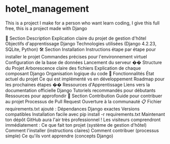 # hotel_management
This is a project I make for a person who want learn coding, I give this full free, this is a project made with Django 

🎯 Section Description
Explication claire du projet de gestion d'hôtel
Objectifs d'apprentissage Django
Technologies utilisées (Django 4.2.23, SQLite, Python)
🛠️ Section Installation
Instructions étape par étape pour installer le projet
Commandes précises pour l'environnement virtuel
Configuration de la base de données
Lancement du serveur
�� Structure du Projet
Arborescence claire des fichiers
Explication de chaque composant Django
Organisation logique du code
🔧 Fonctionnalités
État actuel du projet
Ce qui est implémenté vs en développement
Roadmap pour les prochaines étapes
�� Ressources d'Apprentissage
Liens vers la documentation officielle Django
Tutoriels recommandés pour débutants
Ressources pour approfondir
🤝 Section Contribution
Guide pour contribuer au projet
Processus de Pull Request
Ouverture à la communauté
📋 Fichier requirements.txt ajouté :
Dépendances Django exactes
Versions compatibles
Installation facile avec pip install -r requirements.txt
Maintenant ton dépôt GitHub aura l'air très professionnel ! Les visiteurs comprendront immédiatement :
Ce que fait ton projet (système de gestion d'hôtel)
Comment l'installer (instructions claires)
Comment contribuer (processus simple)
Ce qu'ils vont apprendre (concepts Django)
